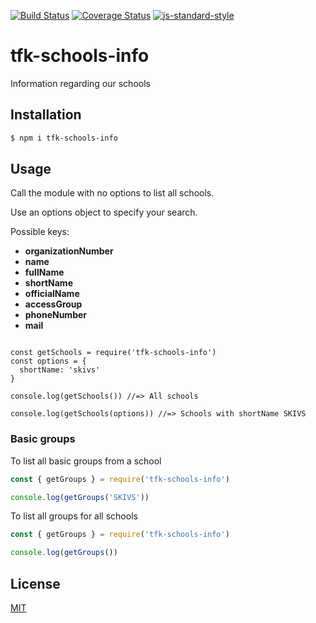 [![Build Status](https://travis-ci.org/telemark/tfk-schools-info.svg?branch=master)](https://travis-ci.org/telemark/tfk-schools-info)
[![Coverage Status](https://coveralls.io/repos/telemark/tfk-schools-info/badge.svg?branch=master&service=github)](https://coveralls.io/github/telemark/tfk-schools-info?branch=master)
[![js-standard-style](https://img.shields.io/badge/code%20style-standard-brightgreen.svg?style=flat)](https://github.com/feross/standard)

# tfk-schools-info

Information regarding our schools

## Installation

```bash
$ npm i tfk-schools-info
```

## Usage

Call the module with no options to list all schools.

Use an options object to specify your search.

Possible keys:

- **organizationNumber**
- **name**
- **fullName**
- **shortName**
- **officialName**
- **accessGroup**
- **phoneNumber**
- **mail**

```JavasScript

const getSchools = require('tfk-schools-info')
const options = {
  shortName: 'skivs'
}

console.log(getSchools()) //=> All schools

console.log(getSchools(options)) //=> Schools with shortName SKIVS
```

### Basic groups

To list all basic groups from a school

```JavaScript
const { getGroups } = require('tfk-schools-info')

console.log(getGroups('SKIVS'))
```
To list all groups for all schools

```JavaScript
const { getGroups } = require('tfk-schools-info')

console.log(getGroups())
```

## License

[MIT](LICENSE)
